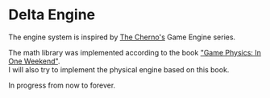 # Delta Engine

The engine system is inspired by [The Cherno's](https://www.youtube.com/@TheCherno) Game Engine series.

The math library was implemented according to the book ["Game Physics: In One Weekend"](https://gamephysicsweekend.github.io/).\
I will also try to implement the physical engine based on this book.

In progress from now to forever.